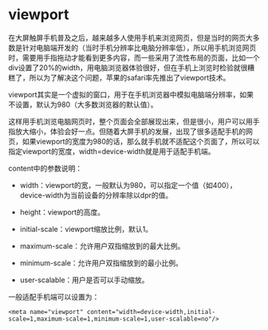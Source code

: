 # viewport

在大屏触屏手机普及之后，越来越多人使用手机来浏览网页，但是当时的网页大多数是针对电脑端开发的（当时手机分辨率比电脑分辨率低），所以用手机浏览网页时，需要用手指拖动才能看到更多内容，而一些采用了流性布局的页面，比如一个div设置了20%的width，用电脑浏览器体验很好，但在手机上浏览时检验就很糟糕了，所以为了解决这个问题，苹果的safari率先推出了viewport技术。

viewport其实是一个虚拟的窗口，用于在手机浏览器中模拟电脑端分辨率，如果不设置，默认为980（大多数浏览器的默认值）。

这样用手机浏览电脑网页时，整个页面会全部展现出来，但是很小，用户可以用手指放大缩小，体验会好一点。但随着大屏手机的发展，出现了很多适配手机的网页，如果viewport的宽度为980的话，那么就手机就不适配这个页面了，所以可以指定viewport的宽度，width=device-width就是用于适配手机端。

content中的参数说明：

* width：viewport的宽，一般默认为980，可以指定一个值（如400），device-width为当前设备的分辨率除以dpr的值。

* height：viewport的高度。

* initial-scale：viewport缩放比例，默认1。

* maximum-scale：允许用户双指缩放到的最大比例。

* minimum-scale：允许用户双指缩放到的最小比例。

* user-scalable：用户是否可以手动缩放。

一般适配手机端可以设置为：

    <meta name="viewport" content="width=device-width,initial-scale=1,maximum-scale=1,minimum-scale=1,user-scalable=no"/>